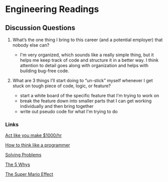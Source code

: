 # Engineering Readings

## Discussion Questions
1. What’s the one thing I bring to this career (and a potential employer) that nobody else can?
    - I'm very organized, which sounds like a really simple thing, but it helps me keep track of code and structure it in a better way. I think attention to detail goes along with organization and helps with building bug-free code.

2. What are 3 things I’ll start doing to “un-stick” myself whenever I get stuck on tough piece of code, logic, or feature?
    - start a white board of the specific feature that I'm trying to work on
    - break the feature down into smaller parts that I can get working individually and then bring together
    - write out pseudo code for what I'm trying to do

### Links
[Act like you make $1000/hr](https://anthony-moore.medium.com/pretend-your-time-is-worth-1-000-hour-and-youll-become-100x-more-productive-6ab2302b8e8c)

[How to think like a programmer](https://www.freecodecamp.org/news/how-to-think-like-a-programmer-lessons-in-problem-solving-d1d8bf1de7d2)

[Solving Problems](https://simpleprogrammer.com/solving-problems-breaking-it-down/)

[The 5 Whys](https://www.mindtools.com/pages/article/newTMC_5W.htm)

[The Super Mario Effect](https://www.youtube.com/watch?v=9vJRopau0g0)
